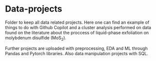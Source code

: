 # Data-projects

Folder to keep all data related projects. Here one can find an example of things to do with Github Copilot and a cluster analysis performed on data found on the literature about the proccess of liquid-phase exfoliation on molybdenum disulfide (MoS$_2$).

Further projects are uploaded with preprocessing, EDA and ML through Pandas and Pytorch libraries. Also data manipulation projects with SQL.
